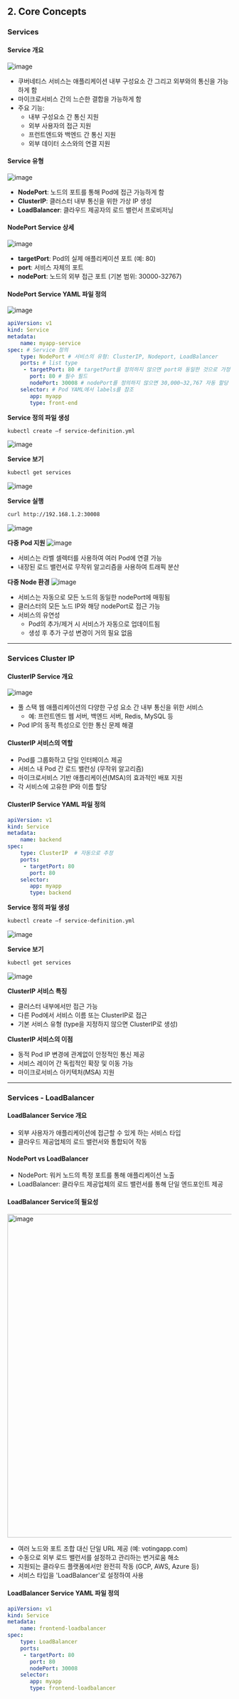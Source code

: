 ## 2. Core Concepts

### Services

#### Service 개요
![image](https://github.com/seonwook97/Certificate/assets/92377162/300eff40-da48-495a-9cf8-c9b2af6f945a)
- 쿠버네티스 서비스는 애플리케이션 내부 구성요소 간 그리고 외부와의 통신을 가능하게 함
- 마이크로서비스 간의 느슨한 결합을 가능하게 함
- 주요 기능:
  - 내부 구성요소 간 통신 지원
  - 외부 사용자의 접근 지원
  - 프런트엔드와 백엔드 간 통신 지원
  - 외부 데이터 소스와의 연결 지원

#### Service 유형
![image](https://github.com/seonwook97/Certificate/assets/92377162/d08a77ea-8853-4b30-8ca0-4f96a8d6a5c0)
- **NodePort**: 노드의 포트를 통해 Pod에 접근 가능하게 함
- **ClusterIP**: 클러스터 내부 통신을 위한 가상 IP 생성
- **LoadBalancer**: 클라우드 제공자의 로드 밸런서 프로비저닝

#### NodePort Service 상세
![image](https://github.com/seonwook97/Certificate/assets/92377162/f8c3574c-3cb7-4805-889a-911f9daab7e7)
- **targetPort**: Pod의 실제 애플리케이션 포트 (예: 80)
- **port**: 서비스 자체의 포트
- **nodePort**: 노드의 외부 접근 포트 (기본 범위: 30000-32767)

#### NodePort Service YAML 파일 정의
![image](https://github.com/seonwook97/Certificate/assets/92377162/3dc2133c-da8a-4646-a938-531a1372e677)
```yaml
apiVersion: v1
kind: Service
metadata:
    name: myapp-service
spec: # Service 정의
    type: NodePort # 서비스의 유형: ClusterIP, Nodeport, LoadBalancer
    ports: # list type
     - targetPort: 80 # targetPort를 정의하지 않으면 port와 동일한 것으로 가정
       port: 80 # 필수 필드
       nodePort: 30008 # nodePort를 정의하지 않으면 30,000~32,767 자동 할당
    selector: # Pod YAML에서 labels를 참조
       app: myapp
       type: front-end
```

**Service 정의 파일 생성**
```sh
kubectl create –f service-definition.yml
```
![image](https://github.com/seonwook97/Certificate/assets/92377162/edcb0e6e-0083-416c-afec-f244a6b88c97)

**Service 보기**
```sh
kubectl get services
```
![image](https://github.com/seonwook97/Certificate/assets/92377162/66edf695-87ed-472e-bd2a-202635cd4297)

**Service 실행**
```sh
curl http://192.168.1.2:30008
```
![image](https://github.com/seonwook97/Certificate/assets/92377162/66533ce3-1639-4623-bd0d-22ce033f7a13)

**다중 Pod 지원**
![image](https://github.com/seonwook97/Certificate/assets/92377162/c2dd29ec-d38f-4aaa-8f62-39ee4c88d8f3)
- 서비스는 라벨 셀렉터를 사용하여 여러 Pod에 연결 가능
- 내장된 로드 밸런서로 무작위 알고리즘을 사용하여 트래픽 분산

**다중 Node 환경**
![image](https://github.com/seonwook97/Certificate/assets/92377162/297b6905-5288-484b-8a81-5dc1bafa7e50)
- 서비스는 자동으로 모든 노드의 동일한 nodePort에 매핑됨
- 클러스터의 모든 노드 IP와 해당 nodePort로 접근 가능
- 서비스의 유연성
  - Pod의 추가/제거 시 서비스가 자동으로 업데이트됨
  - 생성 후 추가 구성 변경이 거의 필요 없음

--- 

### Services Cluster IP

#### ClusterIP Service 개요
![image](https://github.com/user-attachments/assets/0a8cabf5-4679-41b6-a97e-3d51656adc87)
- 풀 스택 웹 애플리케이션의 다양한 구성 요소 간 내부 통신을 위한 서비스
  - 예: 프런트엔드 웹 서버, 백엔드 서버, Redis, MySQL 등
- Pod IP의 동적 특성으로 인한 통신 문제 해결

#### ClusterIP 서비스의 역할
- Pod를 그룹화하고 단일 인터페이스 제공
- 서비스 내 Pod 간 로드 밸런싱 (무작위 알고리즘)
- 마이크로서비스 기반 애플리케이션(MSA)의 효과적인 배포 지원
- 각 서비스에 고유한 IP와 이름 할당

#### ClusterIP Service YAML 파일 정의
```yaml
apiVersion: v1
kind: Service
metadata:
    name: backend
spec:
    type: ClusterIP  # 자동으로 추정
    ports:
     - targetPort: 80
       port: 80
    selector:
       app: myapp
       type: backend
```

**Service 정의 파일 생성**
```sh
kubectl create –f service-definition.yml
```
![image](https://github.com/user-attachments/assets/4f3d06e2-4e91-4291-8d80-dccacbbef623)

**Service 보기**
```sh
kubectl get services
```
![image](https://github.com/user-attachments/assets/08dbf300-d3af-464e-af7b-0e635e97a2b4)

**ClusterIP 서비스 특징**
- 클러스터 내부에서만 접근 가능
- 다른 Pod에서 서비스 이름 또는 ClusterIP로 접근
- 기본 서비스 유형 (type을 지정하지 않으면 ClusterIP로 생성)

**ClusterIP 서비스의 이점**
- 동적 Pod IP 변경에 관계없이 안정적인 통신 제공
- 서비스 레이어 간 독립적인 확장 및 이동 가능
- 마이크로서비스 아키텍처(MSA) 지원

---

### Services - LoadBalancer

#### LoadBalancer Service 개요
- 외부 사용자가 애플리케이션에 접근할 수 있게 하는 서비스 타입
- 클라우드 제공업체의 로드 밸런서와 통합되어 작동

#### NodePort vs LoadBalancer
- NodePort: 워커 노드의 특정 포트를 통해 애플리케이션 노출
- LoadBalancer: 클라우드 제공업체의 로드 밸런서를 통해 단일 엔드포인트 제공

#### LoadBalancer Service의 필요성
<img width="726" alt="image" src="https://github.com/user-attachments/assets/3830bffd-1812-44ba-89f0-b6096fa9d523">

- 여러 노드와 포트 조합 대신 단일 URL 제공 (예: votingapp.com)
- 수동으로 외부 로드 밸런서를 설정하고 관리하는 번거로움 해소
- 지원되는 클라우드 플랫폼에서만 완전히 작동 (GCP, AWS, Azure 등)
- 서비스 타입을 'LoadBalancer'로 설정하여 사용

#### LoadBalancer Service YAML 파일 정의
```yaml
apiVersion: v1
kind: Service
metadata:
    name: frontend-loadbalancer
spec:
    type: LoadBalancer
    ports:
     - targetPort: 80
       port: 80
       nodePort: 30008       
    selector:
       app: myapp
       type: frontend-loadbalancer
```
